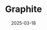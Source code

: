 ---  
layout: startup_page  
title: "Graphite"  
id: "graphite.dev"  
permalink: "/graphitegraphite.dev03182025/"  
website: "http://graphite.dev/"  
funding_round: "Series B"  
funding_amount: "$52M"  
investors: "Accel, Anthology Fund, Menlo Ventures, Shopify Ventures, Figma Ventures, Andreessen Horowitz, The General Partnership"  
about: "Graphite is an AI-powered code review platform that leverages AI models (Anthropic and OpenAI) to identify errors and suggest code changes. The platform provides code summarization, generates possible fixes, and allows customers to define unique patterns and filters for sensitive information. Graphite's core code review offering is free for teams of all sizes."  
markets: "AI, Software Development"  
hq: "New York, New York, United States"  
founded_year: "2020"  
linkedin: "https://www.linkedin.com/company/graphitesolutions"  
twitter: "https://twitter.com/withgraphite"  
instagram: ""  
facebook: "https://www.facebook.com/withgraphite"  
crunchbase: "https://www.crunchbase.com/organization/graphite-020e"  
pitchbook: "https://pitchbook.com/profiles/company/455115-79"  

date_display: "18-Mar-2025"  
date: "2025-03-18"

# SEO Optimization  
meta_title: "Graphite - Series B Funding ($52M)"  
meta_description: "Graphite, Graphite is an AI-powered code review platform that leverages AI models (Anthropic and OpenAI) to identify errors and suggest code changes. The platfo..."  
meta_keywords: "Graphite, AI, Software Development, Series B funding"  
canonical_url: "https://startup.projectstartups.com/graphitegraphite.dev03182025/"  
---